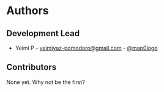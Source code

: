 # Authors

## Development Lead

* Yeimi P - <yeimiyaz-pomodoro@gmail.com> - [@map0logo](https://github.com/map0logo)

## Contributors

None yet. Why not be the first?
